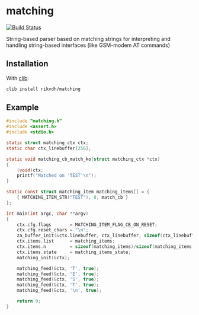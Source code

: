 # matching

[![Build Status](https://travis-ci.org/rikvdh/matching.svg?branch=master)](https://travis-ci.org/rikvdh/matching)

String-based parser based on matching strings for interpreting and handling string-based interfaces (like GSM-modem AT commands)

## Installation


With [clib](https://github.com/clibs/clib):

```sh
clib install rikvdh/matching
```

## Example

```c
#include "matching.h"
#include <assert.h>
#include <stdio.h>

static struct matching_ctx ctx;
static char ctx_linebuffer[256];

static void matching_cb_match_ko(struct matching_ctx *ctx)
{
	(void)ctx;
	printf("Matched on 'TEST'\n");
}

static const struct matching_item matching_items[] = {
	{ MATCHING_ITEM_STR("TEST"), 0, match_cb }
};

int main(int argc, char **argv)
{
	ctx.cfg.flags       = MATCHING_ITEM_FLAG_CB_ON_RESET;
	ctx.cfg.reset_chars = "\n";
	za_buffer_init(&ctx.linebuffer, ctx_linebuffer, sizeof(ctx_linebuffer));
	ctx.items.list      = matching_items;
	ctx.items.n         = sizeof(matching_items)/sizeof(matching_items[0]);
	ctx.items.state     = matching_items_state;
	matching_init(&ctx);

	matching_feed(&ctx, 'T', true);
	matching_feed(&ctx, 'E', true);
	matching_feed(&ctx, 'S', true);
	matching_feed(&ctx, 'T', true);
	matching_feed(&ctx, '\n', true);

	return 0;
}
```
